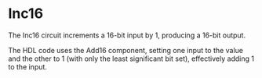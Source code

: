 # Inc16

The Inc16 circuit increments a 16-bit input by 1, producing a 16-bit output.

The HDL code uses the Add16 component, setting one input to the value and the other to 1 (with only the least significant bit set), effectively adding 1 to the input.